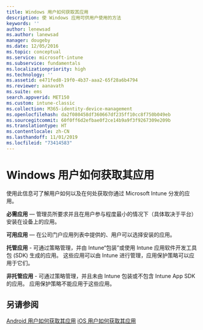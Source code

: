 ```yaml
---
title: Windows 用户如何获取其应用
description: 使 Windows 应用可供用户使用的方法
keywords: ''
author: lenewsad
ms.author: lanewsad
manager: dougeby
ms.date: 12/05/2016
ms.topic: conceptual
ms.service: microsoft-intune
ms.subservice: fundamentals
ms.localizationpriority: high
ms.technology: ''
ms.assetid: e471fed8-19f0-4b37-aaa2-65f28a6b4794
ms.reviewer: aanavath
ms.suite: ems
search.appverid: MET150
ms.custom: intune-classic
ms.collection: M365-identity-device-management
ms.openlocfilehash: da2f080458df360667df235ff10cc8f750b049eb
ms.sourcegitcommit: 60f0ff6d2efbae0f2ce14b9a9f3f9267309e209b
ms.translationtype: HT
ms.contentlocale: zh-CN
ms.lasthandoff: 11/01/2019
ms.locfileid: "73414583"
---
```

# <a name="how-your-windows-users-get-their-apps"></a>Windows 用户如何获取其应用

使用此信息可了解用户如何以及在何处获取你通过 Microsoft Intune 分发的应用。

**必需应用** — 管理员所要求并且在用户参与程度最小的情况下（具体取决于平台）安装在设备上的应用。

**可用应用** — 在公司门户应用列表中提供的、用户可以选择安装的应用。

**托管应用** - 可通过策略管理，并由 Intune“包装”或使用 Intune 应用软件开发工具包 (SDK) 生成的应用。 这些应用可以由 Intune 进行管理，应用保护策略可以应用于它们。

**非托管应用** - 可通过策略管理，并且未由 Intune 包装或不包含 Intune App SDK 的应用。 应用保护策略不能应用于这些应用。

## <a name="see-also"></a>另请参阅

[Android 用户如何获取其应用](end-user-apps-android.md)
[iOS 用户如何获取其应用](end-user-apps-android.md)
